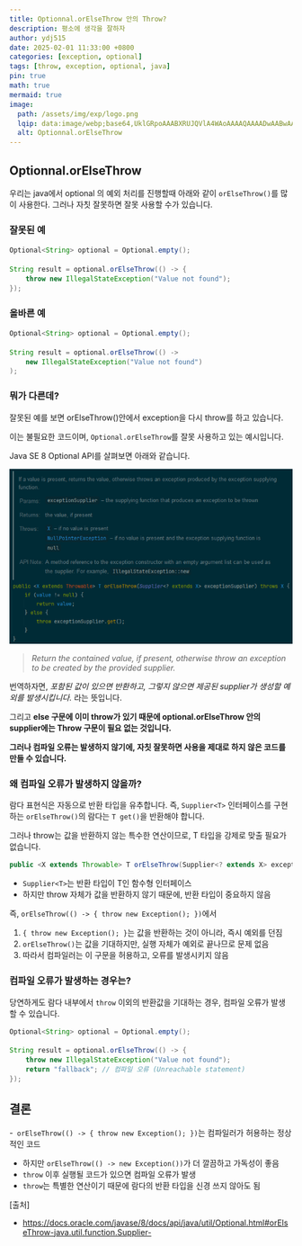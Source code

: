 ```yaml
---
title: Optionnal.orElseThrow 안의 Throw?
description: 평소에 생각을 잘하자
author: ydj515
date: 2025-02-01 11:33:00 +0800
categories: [exception, optional]
tags: [throw, exception, optional, java]
pin: true
math: true
mermaid: true
image:
  path: /assets/img/exp/logo.png
  lqip: data:image/webp;base64,UklGRpoAAABXRUJQVlA4WAoAAAAQAAAADwAABwAAQUxQSDIAAAARL0AmbZurmr57yyIiqE8oiG0bejIYEQTgqiDA9vqnsUSI6H+oAERp2HZ65qP/VIAWAFZQOCBCAAAA8AEAnQEqEAAIAAVAfCWkAALp8sF8rgRgAP7o9FDvMCkMde9PK7euH5M1m6VWoDXf2FkP3BqV0ZYbO6NA/VFIAAAA
  alt: Optionnal.orElseThrow
---
```


## Optionnal.orElseThrow
우리는 java에서 optional 의 예외 처리를 진행할때 아래와 같이 `orElseThrow()`를 많이 사용한다. 그러나 자칫 잘못하면 잘못 사용할 수가 있습니다.

### 잘못된 예
```java
Optional<String> optional = Optional.empty();

String result = optional.orElseThrow(() -> {
    throw new IllegalStateException("Value not found");
});
```

### 올바른 예
```java
Optional<String> optional = Optional.empty();

String result = optional.orElseThrow(() -> 
    new IllegalStateException("Value not found")
);
```

### 뭐가 다른데?
잘못된 예를 보면 orElseThrow()안에서 exception을 다시 throw를 하고 있습니다.

이는 불필요한 코드이며, `Optional.orElseThrow`를 잘못 사용하고 있는 예시입니다.

Java SE 8 Optional API를 살펴보면 아래와 같습니다.

![alt text](/assets/img/exp/orElseThrowOrigin.png)

> *Return the contained value, if present, otherwise throw an exception to be created by the provided supplier.*

번역하자면, *포함된 값이 있으면 반환하고, 그렇지 않으면 제공된 supplier가 생성할 예외를 발생시킵니다.* 라는 뜻입니다.

그리고 **else 구문에 이미 throw가 있기 때문에 optional.orElseThrow 안의 supplier에는 Throw 구문이 필요 없는 것입니다.**

**그러나 컴파일 오류는 발생하지 않기에, 자칫 잘못하면 사용을 제대로 하지 않은 코드를 만들 수 있습니다.**

### 왜 컴파일 오류가 발생하지 않을까?
람다 표현식은 자동으로 반환 타입을 유추합니다. 즉, `Supplier<T>` 인터페이스를 구현하는 `orElseThrow()`의 람다는 `T get()`을 반환해야 합니다.

그러나 throw는 값을 반환하지 않는 특수한 연산이므로, T 타입을 강제로 맞출 필요가 없습니다.

```java
public <X extends Throwable> T orElseThrow(Supplier<? extends X> exceptionSupplier) throws X
```

- `Supplier<T>`는 반환 타입이 T인 함수형 인터페이스
- 하지만 throw 자체가 값을 반환하지 않기 때문에, 반환 타입이 중요하지 않음

즉, `orElseThrow(() -> { throw new Exception(); })`에서

1. `{ throw new Exception(); }`는 값을 반환하는 것이 아니라, 즉시 예외를 던짐
2. `orElseThrow()`는 값을 기대하지만, 실행 자체가 예외로 끝나므로 문제 없음
3. 따라서 컴파일러는 이 구문을 허용하고, 오류를 발생시키지 않음

### 컴파일 오류가 발생하는 경우는?
당연하게도 람다 내부에서 `throw` 이외의 반환값을 기대하는 경우, 컴파일 오류가 발생할 수 있습니다.

```java
Optional<String> optional = Optional.empty();

String result = optional.orElseThrow(() -> {
    throw new IllegalStateException("Value not found");
    return "fallback"; // 컴파일 오류 (Unreachable statement)
});
```

## 결론
-` orElseThrow(() -> { throw new Exception(); })`는 컴파일러가 허용하는 정상적인 코드
- 하지만 `orElseThrow(() -> new Exception())`가 더 깔끔하고 가독성이 좋음
- `throw` 이후 실행될 코드가 있으면 컴파일 오류가 발생
- `throw`는 특별한 연산이기 때문에 람다의 반환 타입을 신경 쓰지 않아도 됨

[출처]  
- https://docs.oracle.com/javase/8/docs/api/java/util/Optional.html#orElseThrow-java.util.function.Supplier-